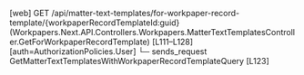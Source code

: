 [web] GET /api/matter-text-templates/for-workpaper-record-template/{workpaperRecordTemplateId:guid}  (Workpapers.Next.API.Controllers.Workpapers.MatterTextTemplatesController.GetForWorkpaperRecordTemplate)  [L111–L128] [auth=AuthorizationPolicies.User]
  └─ sends_request GetMatterTextTemplatesWithWorkpaperRecordTemplateQuery [L123]

